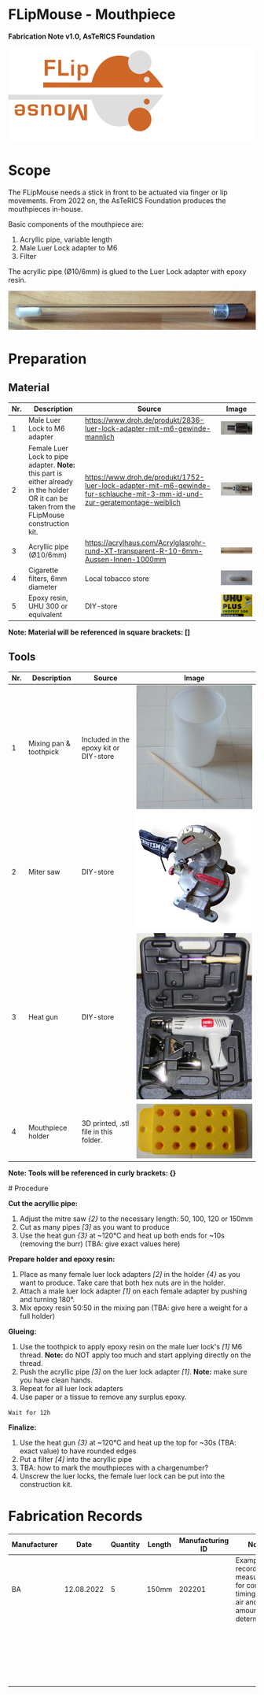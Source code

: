 # FLipMouse - Mouthpiece

**Fabrication Note v1.0, AsTeRICS Foundation**

![FLipMouseLogo](./img/flipmouseLogo.png)

# Scope

The FLipMouse needs a stick in front to be actuated via finger or lip movements. From 2022 on, the AsTeRICS Foundation produces the mouthpieces in-house.

Basic components of the mouthpiece are:

1. Acryllic pipe, variable length
2. Male Luer Lock adapter to M6
3. Filter

The acryllic pipe (Ø10/6mm) is glued to the Luer Lock adapter with epoxy resin.

![Fully assembled mouthpiece with filter](./img/mouthpiece.png)



# Preparation

## Material

| Nr.  | Description                                                  | Source                                                       | Image                                                        |
| ---- | ------------------------------------------------------------ | ------------------------------------------------------------ | ------------------------------------------------------------ |
| 1    | Male Luer Lock to M6 adapter                                 | https://www.droh.de/produkt/2836-luer-lock-adapter-mit-m6-gewinde-mannlich | ![A male Luer Lock to M6 thread adapter](./img/maleluer.png) |
| 2    | Female Luer Lock to pipe adapter. __Note:__ this part is either already in the holder OR it can be taken from the FLipMouse construction kit. | https://www.droh.de/produkt/1752-luer-lock-adapter-mit-m6-gewinde-fur-schlauche-mit-3-mm-id-und-zur-geratemontage-weiblich | ![A female Luer Lock to 3mm pipe adapter](./img/femaleluer.png) |
| 3    | Acryllic pipe (Ø10/6mm)                                      | https://acrylhaus.com/Acrylglasrohr-rund-XT-transparent-R-10-6mm-Aussen-Innen-1000mm | ![Acryllic pipe, 10mm outer and 6mm inner diameter](./img/acryllic.png) |
| 4    | Cigarette filters, 6mm diameter                              | Local tobacco store                                          | ![6mm cigarette filter](./img/filter.png)                    |
| 5    | Epoxy resin, UHU 300 or equivalent                           | DIY-store                                                    | ![UHU epoxy](./img/epoxy.png)                                |

__Note: Material will be referenced in square brackets: []__

## Tools

| Nr.  | Description            | Source                                 | Image                                                        |
| ---- | ---------------------- | -------------------------------------- | ------------------------------------------------------------ |
| 1    | Mixing pan & toothpick | Included in the epoxy kit or DIY-store | ![A analog film case with a toothpick](./img/mixingpan.png)  |
| 2    | Miter saw              | DIY-store                              | ![Mitre saw](./img/mitresaw.jpg)                             |
| 3    | Heat gun               | DIY-store                              | ![A heat gun in an original case with different accessories](./img/heatgun.jpg) |
| 4    | Mouthpiece holder      | 3D printed, .stl file in this folder.  | ![Holding tool with 15 places for Luer Lock adapters and 2 holes to screw the holder to a surface](./img/holder.png) |

__Note: Tools will be referenced in curly brackets: {}__

<div style="page-break-after: always; break-after: page;"></div>
# Procedure

__Cut the acryllic pipe:__

1. Adjust the mitre saw _{2}_ to the necessary length: 50, 100, 120 or 150mm
2. Cut as many pipes _[3]_ as you want to produce
3. Use the heat gun _{3}_ at ~120°C and heat up both ends for ~10s (removing the burr) (TBA: give exact values here)



__Prepare holder and epoxy resin:__

1. Place as many female luer lock adapters _[2]_ in the holder _{4}_ as you want to produce. Take care that both hex nuts are in the holder.
2. Attach a male luer lock adapter _[1]_ on each female adapter by pushing and turning 180°.
3. Mix epoxy resin 50:50 in the mixing pan (TBA: give here a weight for a full holder)



__Glueing:__

1. Use the toothpick to apply epoxy resin on the male luer lock's _[1]_ M6 thread. __Note:__ do NOT apply too much and start applying directly on the thread.
2. Push the acryllic pipe _[3]_ on the luer lock adapter _[1]_. __Note:__ make sure you have clean hands.
3. Repeat for all luer lock adapters
4. Use paper or a tissue to remove any surplus epoxy.



`Wait for 12h`



__Finalize:__

1. Use the heat gun _{3}_ at ~120°C and heat up the top for ~30s (TBA: exact value) to have rounded edges
2. Put a filter _[4]_ into the acryllic pipe
3. TBA: how to mark the mouthpieces with a chargenumber?
4. Unscrew the luer locks, the female luer lock can be put into the construction kit.



# Fabrication Records

| Manufacturer | Date       | Quantity | Length | Manufacturing ID | Notes                                                        |
| ------------ | ---------- | -------- | ------ | ---------------- | ------------------------------------------------------------ |
| <example> BA | 12.08.2022 | 5        | 150mm  | 202201           | Example record here, measurement for correct timings of hot air and glue amount determined. |
|              |            |          |        |                  |                                                              |
|              |            |          |        |                  |                                                              |
|              |            |          |        |                  |                                                              |
|              |            |          |        |                  |                                                              |
|              |            |          |        |                  |                                                              |
|              |            |          |        |                  |                                                              |
|              |            |          |        |                  |                                                              |
|              |            |          |        |                  |                                                              |
|              |            |          |        |                  |                                                              |
|              |            |          |        |                  |                                                              |
|              |            |          |        |                  |                                                              |
|              |            |          |        |                  |                                                              |
|              |            |          |        |                  |                                                              |
|              |            |          |        |                  |                                                              |
|              |            |          |        |                  |                                                              |
|              |            |          |        |                  |                                                              |
|              |            |          |        |                  |                                                              |
|              |            |          |        |                  |                                                              |
|              |            |          |        |                  |                                                              |
|              |            |          |        |                  |                                                              |
|              |            |          |        |                  |                                                              |
|              |            |          |        |                  |                                                              |
|              |            |          |        |                  |                                                              |
|              |            |          |        |                  |                                                              |

